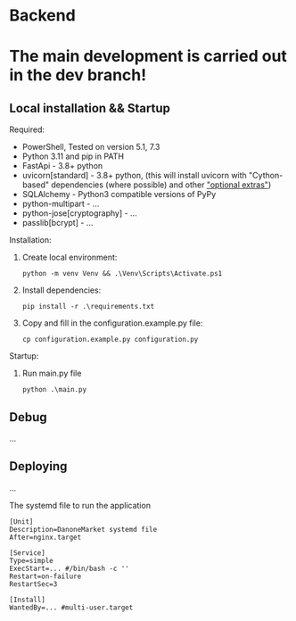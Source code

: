 # Backend

# The main development is carried out in the dev branch!

Local installation && Startup
-----------------------------

Required:

* PowerShell, Tested on version 5.1, 7.3
* Python 3.11 and pip in PATH
* FastApi - 3.8+ python
* uvicorn[standard] - 3.8+ python, (this will install uvicorn with "Cython-based" dependencies (where possible) and other ["optional extras"](https://www.uvicorn.org/#:~:text=This%20will%20install%20uvicorn%20with%20%22Cython%2Dbased%22%20dependencies%20(where%20possible)%20and%20other%20%22optional%20extras%22))
* SQLAlchemy - Python3 compatible versions of PyPy
* python-multipart - ...
* python-jose[cryptography] - ...
* passlib[bcrypt] - ...

Installation:

1. Create local environment:
    ```shell
    python -m venv Venv && .\Venv\Scripts\Activate.ps1
    ```
2. Install dependencies:
    ```shell
    pip install -r .\requirements.txt
    ```
3. Copy and fill in the configuration.example.py file:
    ```shell
    cp configuration.example.py configuration.py
    ```

Startup:

1. Run main.py file
    ```shell
    python .\main.py
    ```


Debug
-----

...

Deploying
---------

...

The systemd file to run the application

```shell
[Unit]
Description=DanoneMarket systemd file
After=nginx.target

[Service]
Type=simple
ExecStart=... #/bin/bash -c ''
Restart=on-failure
RestartSec=3

[Install]
WantedBy=... #multi-user.target
```

